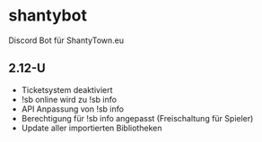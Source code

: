 # shantybot
Discord Bot für ShantyTown.eu

## 2.12-U
- Ticketsystem deaktiviert
- !sb online wird zu !sb info
- API Anpassung von !sb info
- Berechtigung für !sb info angepasst (Freischaltung für Spieler)
- Update aller importierten Bibliotheken
